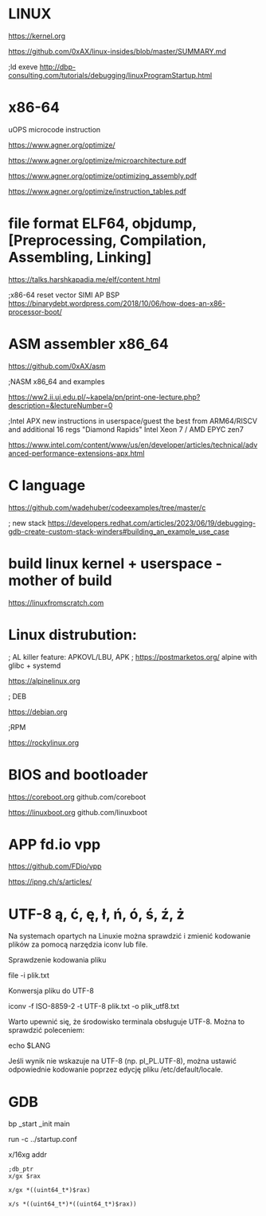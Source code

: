 # LINUX
https://kernel.org

https://github.com/0xAX/linux-insides/blob/master/SUMMARY.md

;ld exeve
http://dbp-consulting.com/tutorials/debugging/linuxProgramStartup.html

# x86-64
uOPS microcode instruction

https://www.agner.org/optimize/

https://www.agner.org/optimize/microarchitecture.pdf

https://www.agner.org/optimize/optimizing_assembly.pdf

https://www.agner.org/optimize/instruction_tables.pdf


# file format ELF64, objdump, [Preprocessing, Compilation, Assembling, Linking]
https://talks.harshkapadia.me/elf/content.html

;x86-64 reset vector SIMI AP BSP 
https://binarydebt.wordpress.com/2018/10/06/how-does-an-x86-processor-boot/

# ASM assembler x86_64
https://github.com/0xAX/asm

;NASM x86_64 and examples

https://ww2.ii.uj.edu.pl/~kapela/pn/print-one-lecture.php?description=&lectureNumber=0

;Intel APX new instructions in userspace/guest the best from ARM64/RISCV and additional 16 regs "Diamond Rapids" Intel Xeon 7 / AMD EPYC zen7

https://www.intel.com/content/www/us/en/developer/articles/technical/advanced-performance-extensions-apx.html

# C language
https://github.com/wadehuber/codeexamples/tree/master/c

; new stack
https://developers.redhat.com/articles/2023/06/19/debugging-gdb-create-custom-stack-winders#building_an_example_use_case

# build linux kernel + userspace  - mother of build
https://linuxfromscratch.com

# Linux distrubution:
; AL killer feature: APKOVL/LBU, APK ; https://postmarketos.org/ alpine with glibc + systemd

https://alpinelinux.org

; DEB

https://debian.org

;RPM

https://rockylinux.org


# BIOS and bootloader
https://coreboot.org  github.com/coreboot

https://linuxboot.org github.com/linuxboot

# APP  fd.io vpp
https://github.com/FDio/vpp

https://ipng.ch/s/articles/



# UTF-8  ą, ć, ę, ł, ń, ó, ś, ź, ż
Na systemach opartych na Linuxie można sprawdzić i zmienić kodowanie plików za pomocą narzędzia iconv lub file.

Sprawdzenie kodowania pliku

file -i plik.txt

Konwersja pliku do UTF-8

iconv -f ISO-8859-2 -t UTF-8 plik.txt -o plik_utf8.txt

Warto upewnić się, że środowisko terminala obsługuje UTF-8. Można to sprawdzić poleceniem:

echo $LANG

Jeśli wynik nie wskazuje na UTF-8 (np. pl_PL.UTF-8), można ustawić odpowiednie kodowanie poprzez edycję pliku /etc/default/locale.

# GDB

bp _start _init main

run -c ../startup.conf

x/16xg addr

```
;db_ptr
x/gx $rax

x/gx *((uint64_t*)$rax)

x/s *((uint64_t*)*((uint64_t*)$rax))
```

